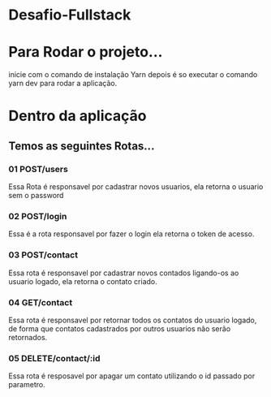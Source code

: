 # Desafio-Fullstack
# Para Rodar o projeto...
inicie com o comando de instalação Yarn
depois é so executar o comando yarn dev para rodar a aplicação.

# Dentro da aplicação
## Temos as seguintes Rotas...

### 01 POST/users
Essa Rota é responsavel por cadastrar novos usuarios, ela retorna o usuario sem o password

### 02 POST/login
Essa é a rota responsavel por fazer o login ela retorna o token de acesso.

### 03 POST/contact
Essa rota é responsavel por cadastrar novos contados ligando-os ao usuario logado, ela retorna o contato criado.

### 04 GET/contact
Essa rota é responsavel por retornar todos os contatos do usuario logado, de forma que contatos cadastrados por outros usuarios não serão retornados.

### 05 DELETE/contact/:id
Essa rota é resposavel por apagar um contato utilizando o id passado por parametro.
